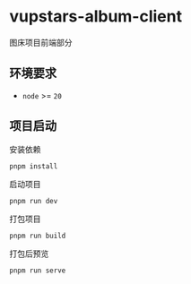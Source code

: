 # vupstars-album-client

图床项目前端部分

## 环境要求

- `node` >= `20`

## 项目启动

安装依赖

```shell
pnpm install
```

启动项目

```shell
pnpm run dev
```

打包项目

```shell
pnpm run build
```

打包后预览

```shell
pnpm run serve
```
